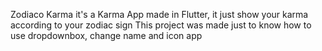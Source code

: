 Zodiaco Karma it's a Karma App made in Flutter, it just show your karma according to your zodiac sign
This project was made just to know how to use dropdownbox, change name and icon app
